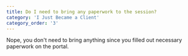 ```yaml
---
title: Do I need to bring any paperwork to the session?
category: 'I Just Became a Client'
category_order: '3'
---
```

<p>Nope, you don't need to bring anything since you filled out necessary paperwork on the portal.</p>